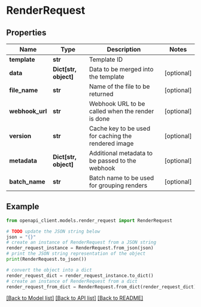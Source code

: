 # RenderRequest


## Properties

Name | Type | Description | Notes
------------ | ------------- | ------------- | -------------
**template** | **str** | Template ID | 
**data** | **Dict[str, object]** | Data to be merged into the template | [optional] 
**file_name** | **str** | Name of the file to be returned | [optional] 
**webhook_url** | **str** | Webhook URL to be called when the render is done | [optional] 
**version** | **str** | Cache key to be used for caching the rendered image | [optional] 
**metadata** | **Dict[str, object]** | Additional metadata to be passed to the webhook | [optional] 
**batch_name** | **str** | Batch name to be used for grouping renders | [optional] 

## Example

```python
from openapi_client.models.render_request import RenderRequest

# TODO update the JSON string below
json = "{}"
# create an instance of RenderRequest from a JSON string
render_request_instance = RenderRequest.from_json(json)
# print the JSON string representation of the object
print(RenderRequest.to_json())

# convert the object into a dict
render_request_dict = render_request_instance.to_dict()
# create an instance of RenderRequest from a dict
render_request_from_dict = RenderRequest.from_dict(render_request_dict)
```
[[Back to Model list]](../README.md#documentation-for-models) [[Back to API list]](../README.md#documentation-for-api-endpoints) [[Back to README]](../README.md)


